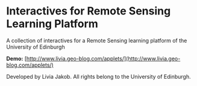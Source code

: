 # Interactives for Remote Sensing Learning Platform
A collection of interactives for a Remote Sensing learning platform of the University of Edinburgh

**Demo:** [http://www.livia.geo-blog.com/applets/](http://www.livia.geo-blog.com/applets/)

Developed by Livia Jakob.
All rights belong to the University of Edinburgh.
